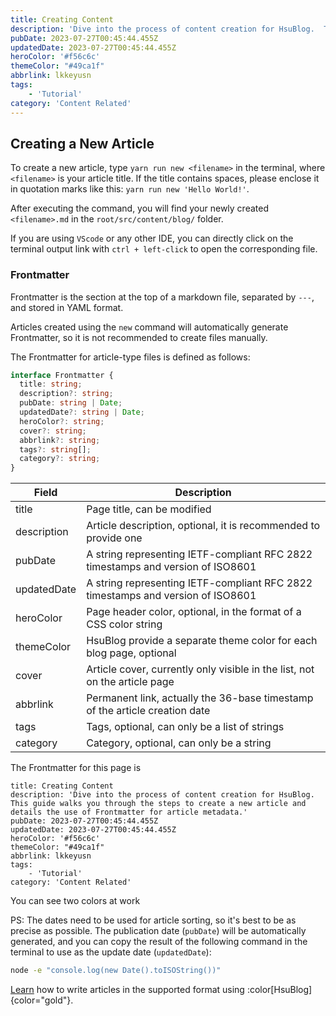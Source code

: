```yaml
---
title: Creating Content
description: 'Dive into the process of content creation for HsuBlog.  This guide walks you through the steps to create a new article and details the use of Frontmatter for article metadata.'
pubDate: 2023-07-27T00:45:44.455Z
updatedDate: 2023-07-27T00:45:44.455Z
heroColor: '#f56c6c'
themeColor: "#49ca1f"
abbrlink: lkkeyusn
tags:
    - 'Tutorial'
category: 'Content Related'
---
```

<!-- ---
title: 创建内容
description: ''
pubDate: 2023-07-27T00:45:44.455Z
updatedDate: 2023-07-27T00:45:44.455Z
heroColor: '#f56c6c'
abbrlink: lkkeyusn
tags: 
    - '教程'
category: '内容相关'
---

## 新建文章

在终端中输入`yarn run new <filename>`，其中的`<filename>`就是你的文章标题，如果有空格请使用引号包裹标题：`yarn run new 'Hello World!'`

然后你就可以在`root/src/content/blog/`文件夹下找到你刚刚新建的`<filename>.md`

如果你使用的是`VScode`或者其他ide，可以直接使用`ctrl + 左键`单击终端输出的链接打开对应文件

### Frontmatter

Frontmatter 是 markdown 文件最上方以 `---` 分隔的区域，以 `yaml` 格式存储

使用`new`命令创建的文章会默认生成 Frontmatter，顾不建议手动创建文件

对于文章类的文件，Frontmatter 类型定义如下：

```ts
interface Frontmatter {
  title: string;
  description?: string;
  pubDate: string | Date;
  updatedDate?: string | Date;
  heroColor?: string;
  cover?: string;
  abbrlink?: string;
  tags?: string[];
  category?: string;

}
```
| 值          | 描述                                                                  |
| ----------- | --------------------------------------------------------------------- |
| title       | 页面标题，可以更改                                                    |
| description | 文章描述，可选，建议填写                                              |
| pubDate     | 符合IETF-compliant RFC 2822 timestamps 和 version of ISO8601 的字符串 |
| updatedDate | 符合IETF-compliant RFC 2822 timestamps 和 version of ISO8601 的字符串 |
| heroColor   | 页面顶部颜色，可选，格式为符合css颜色格式的字符串                     |
| cover       | 文章封面，目前仅会显示在列表中，文章页是看不到的                      |
| abbrlink    | 永久链接，实际就是文章创建日期的36进制时间戳                          |
| tags        | 标签，可选，只能为字符串列表                                          |
| category    | 分类，可选，只能为字符串                                              |

PS: 其中的日期需要用于文章排序所以建议越精确越好，发表日期(`pubDate`)会自动生成，更新日期(`updatedDate`)可以在终端中直接执行`node -e "console.log(new Date().toISOString())"`复制结果使用

### markdown

Markdown 是一种轻量级的「标记语言」，它的设计目标是易读、易写。接下来，让我们一起看看 Markdown 的基础语法。

#### 标题

在 Markdown 中，你可以使用 `#` 符号来标记标题，一个 `#` 是一级标题，两个 `#` 是二级标题，依此类推，最多支持六级标题。例如：

```markdown
# 这是一级标题
## 这是二级标题
### 这是三级标题
```

#### 段落与换行

在 Markdown 中，段落的换行是使用两个以上空格加上回车。当然，也可以在段落后面使用一个空行来表示重新开始一个段落。

这是一个段落，这是段落的第一行。  
这是段落的第二行。

这是新的一个段落。

```markdown
这是一个段落，这是段落的第一行。  
这是段落的第二行。

这是新的一个段落。
```

#### 强调

你可以使用 `*` 或 `_` 包围文本来生成斜体或粗体的效果，例如：

*这是斜体*
**这是粗体**

```markdown
*这是斜体*
**这是粗体**
```

#### 列表

在 Markdown 中，你可以使用 `*`、`-`、`+` 来创建无序列表，使用数字和点来创建有序列表，例如：

- 第一项
- 第二项
- 第三项

1. 第一项
2. 第二项
3. 第三项

```markdown
- 第一项
- 第二项
- 第三项

1. 第一项
2. 第二项
3. 第三项
```

#### 链接与图片

在 Markdown 中，你可以使用 `[]()` 来创建链接，使用 `![]()` 来创建图片，例如：

[访问GitHub](https://github.com)

![这是一个图片](https://github.com/favicon.ico)

```markdown
[访问GitHub](https://github.com)

![这是一个图片](https://github.com/favicon.ico)
```

#### 代码

如果你想要标记一小段代码，你可以使用反引号 \` 。如果你想要插入一个代码块，你可以使用三个反引号，并且可以指定语言，例如：

`console.log('hello world')`

```javascript
console.log('hello world')
```

````markdown
`console.log('hello world')`

```javascript
console.log('hello world')
```
````

#### 分割线

你可以使用三个或者三个以上的 `-` 或者 `*` 来创建分割线，例如：

---

```markdown
---
```

到此为止，你已经可以使用HsuBlog发表一些简单的文章了，但是HsuBlog能做的远不止这些，不过这些内容我们后面再聊 -->

## Creating a New Article

To create a new article, type `yarn run new <filename>` in the terminal, where `<filename>` is your article title. If the title contains spaces, please enclose it in quotation marks like this: `yarn run new 'Hello World!'`.

After executing the command, you will find your newly created `<filename>.md` in the `root/src/content/blog/` folder.

If you are using `VScode` or any other IDE, you can directly click on the terminal output link with `ctrl + left-click` to open the corresponding file.

### Frontmatter

Frontmatter is the section at the top of a markdown file, separated by `---`, and stored in YAML format.

Articles created using the `new` command will automatically generate Frontmatter, so it is not recommended to create files manually.

The Frontmatter for article-type files is defined as follows:

```ts
interface Frontmatter {
  title: string;
  description?: string;
  pubDate: string | Date;
  updatedDate?: string | Date;
  heroColor?: string;
  cover?: string;
  abbrlink?: string;
  tags?: string[];
  category?: string;
}
```

| Field       | Description                                                                     |
| ----------- | ------------------------------------------------------------------------------- |
| title       | Page title, can be modified                                                     |
| description | Article description, optional, it is recommended to provide one                 |
| pubDate     | A string representing IETF-compliant RFC 2822 timestamps and version of ISO8601 |
| updatedDate | A string representing IETF-compliant RFC 2822 timestamps and version of ISO8601 |
| heroColor   | Page header color, optional, in the format of a CSS color string                |
| themeColor  | HsuBlog provide a separate theme color for each blog page, optional             |
| cover       | Article cover, currently only visible in the list, not on the article page      |
| abbrlink    | Permanent link, actually the 36-base timestamp of the article creation date     |
| tags        | Tags, optional, can only be a list of strings                                   |
| category    | Category, optional, can only be a string                                        |

The Frontmatter for this page is

```yaml[5,6]
title: Creating Content
description: 'Dive into the process of content creation for HsuBlog.  This guide walks you through the steps to create a new article and details the use of Frontmatter for article metadata.'
pubDate: 2023-07-27T00:45:44.455Z
updatedDate: 2023-07-27T00:45:44.455Z
heroColor: '#f56c6c'
themeColor: "#49ca1f"
abbrlink: lkkeyusn
tags:
    - 'Tutorial'
category: 'Content Related'
```

You can see two colors at work

PS: The dates need to be used for article sorting, so it's best to be as precise as possible. The publication date (`pubDate`) will be automatically generated, and you can copy the result of the following command in the terminal to use as the update date (`updatedDate`):

```bash
node -e "console.log(new Date().toISOString())"
```

[Learn](/blog/lkm5bbfm) how to write articles in the supported format using :color[HsuBlog]{color="gold"}.